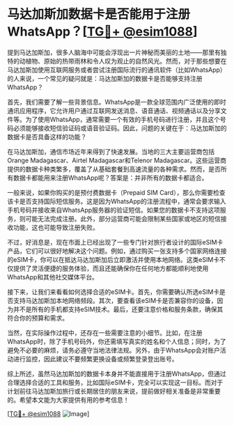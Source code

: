# 马达加斯加数据卡是否能用于注册WhatsApp？[[TG💪+ @esim1088](https://t.me/s/esim1088)]

提到马达加斯加，很多人脑海中可能会浮现出一片神秘而美丽的土地——那里有独特的动植物、原始的热带雨林和令人叹为观止的自然风光。然而，对于那些想要在马达加斯加使用互联网服务或者尝试注册国际流行的通讯软件（比如WhatsApp）的人来说，一个常见的疑问就是：马达加斯加的数据卡是否能够支持注册WhatsApp？

首先，我们需要了解一些背景信息。WhatsApp是一款全球范围内广泛使用的即时通讯应用程序，它允许用户通过互联网发送消息、语音通话、视频通话以及分享文件等。为了使用WhatsApp，通常需要一个有效的手机号码进行注册，并且这个号码必须能够接收短信验证码或语音验证码。因此，问题的关键在于：马达加斯加的数据卡是否具备这样的功能？

在马达加斯加，通信市场近年来得到了快速发展。当地的三大主要运营商包括Orange Madagascar、Airtel Madagascar和Telenor Madagascar。这些运营商提供的数据卡种类繁多，覆盖了从基础套餐到高速流量的各种需求。然而，是否所有数据卡都能用来注册WhatsApp呢？答案是：并非所有的数据卡都适合。

一般来说，如果你购买的是预付费数据卡（Prepaid SIM Card），那么你需要检查该卡是否支持国际短信服务。这是因为WhatsApp的注册流程中，通常会要求输入手机号码并接收来自WhatsApp服务器的验证短信。如果您的数据卡不支持这项服务，则可能无法完成注册。此外，部分运营商可能会限制某些国家或地区的短信接收功能，这也可能导致注册失败。

不过，好消息是，现在市面上已经出现了一些专门针对旅行者设计的国际eSIM卡产品，它们可以很好地解决这个问题。例如，通过购买一张支持多个国家网络连接的eSIM卡，你可以在抵达马达加斯加后立即激活并使用本地网络。这类eSIM卡不仅提供了灵活便捷的服务体验，而且还能确保你在任何地方都能顺利地使用WhatsApp和其他社交媒体平台。

接下来，让我们来看看如何选择合适的eSIM卡。首先，你需要确认所选eSIM卡是否支持马达加斯加本地网络频段。其次，要查看该eSIM卡是否兼容你的设备，因为并不是所有的手机都支持eSIM技术。最后，还要注意价格和服务条款，确保其符合你的预算和需求。

当然，在实际操作过程中，还存在一些需要注意的小细节。比如，在注册WhatsApp时，除了手机号码外，你还需填写真实的姓名和个人信息；同时，为了避免不必要的麻烦，请务必遵守当地法律法规。另外，由于WhatsApp会对账户活动进行监控，因此建议不要频繁更换设备或频繁登录登出账号。

综上所述，虽然马达加斯加的数据卡本身并不能直接用于注册WhatsApp，但通过合理选择合适的工具和服务，比如国际eSIM卡，完全可以实现这一目标。而对于计划前往马达加斯加旅行或长期居住的朋友来说，提前做好相关准备是非常重要的。希望本文能为大家提供有用的参考信息！

[[TG💪+ @esim1088](https://t.me/s/esim1088) ![Image](https://i.postimg.cc/4NQfJmqS/Snipaste-2025-05-13-00-14-12.png)]
